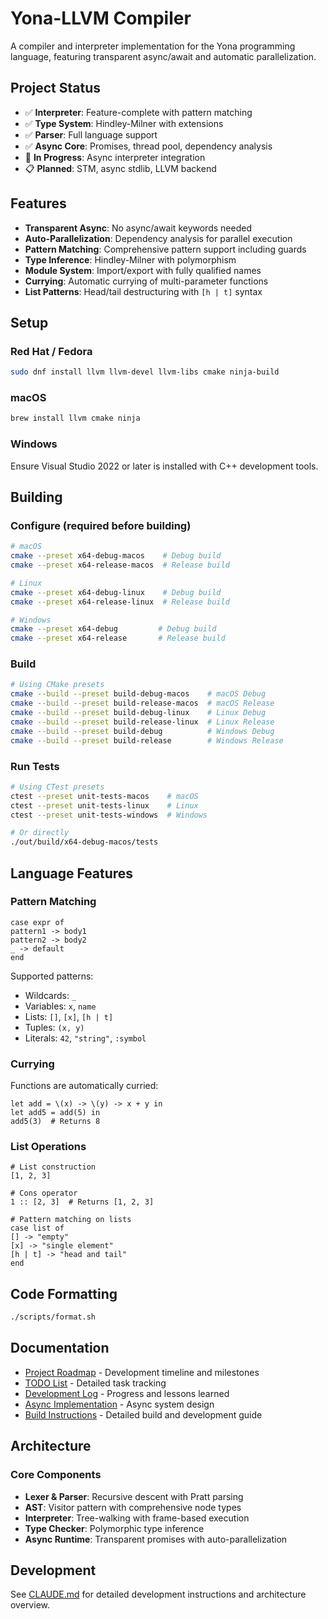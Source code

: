 # Yona-LLVM Compiler

A compiler and interpreter implementation for the Yona programming language, featuring transparent async/await and automatic parallelization.

## Project Status

- ✅ **Interpreter**: Feature-complete with pattern matching
- ✅ **Type System**: Hindley-Milner with extensions
- ✅ **Parser**: Full language support
- ✅ **Async Core**: Promises, thread pool, dependency analysis
- 🚧 **In Progress**: Async interpreter integration
- 📋 **Planned**: STM, async stdlib, LLVM backend

## Features

- **Transparent Async**: No async/await keywords needed
- **Auto-Parallelization**: Dependency analysis for parallel execution
- **Pattern Matching**: Comprehensive pattern support including guards
- **Type Inference**: Hindley-Milner with polymorphism
- **Module System**: Import/export with fully qualified names
- **Currying**: Automatic currying of multi-parameter functions
- **List Patterns**: Head/tail destructuring with `[h | t]` syntax

## Setup

### Red Hat / Fedora

```bash
sudo dnf install llvm llvm-devel llvm-libs cmake ninja-build
```

### macOS

```bash
brew install llvm cmake ninja
```

### Windows

Ensure Visual Studio 2022 or later is installed with C++ development tools.

## Building

### Configure (required before building)

```bash
# macOS
cmake --preset x64-debug-macos    # Debug build
cmake --preset x64-release-macos  # Release build

# Linux
cmake --preset x64-debug-linux    # Debug build
cmake --preset x64-release-linux  # Release build

# Windows
cmake --preset x64-debug         # Debug build
cmake --preset x64-release       # Release build
```

### Build

```bash
# Using CMake presets
cmake --build --preset build-debug-macos    # macOS Debug
cmake --build --preset build-release-macos  # macOS Release
cmake --build --preset build-debug-linux    # Linux Debug
cmake --build --preset build-release-linux  # Linux Release
cmake --build --preset build-debug          # Windows Debug
cmake --build --preset build-release        # Windows Release
```

### Run Tests

```bash
# Using CTest presets
ctest --preset unit-tests-macos    # macOS
ctest --preset unit-tests-linux    # Linux
ctest --preset unit-tests-windows  # Windows

# Or directly
./out/build/x64-debug-macos/tests
```

## Language Features

### Pattern Matching

```yona
case expr of
pattern1 -> body1
pattern2 -> body2
_ -> default
end
```

Supported patterns:
- Wildcards: `_`
- Variables: `x`, `name`
- Lists: `[]`, `[x]`, `[h | t]`
- Tuples: `(x, y)`
- Literals: `42`, `"string"`, `:symbol`

### Currying

Functions are automatically curried:

```yona
let add = \(x) -> \(y) -> x + y in
let add5 = add(5) in
add5(3)  # Returns 8
```

### List Operations

```yona
# List construction
[1, 2, 3]

# Cons operator
1 :: [2, 3]  # Returns [1, 2, 3]

# Pattern matching on lists
case list of
[] -> "empty"
[x] -> "single element"
[h | t] -> "head and tail"
end
```

## Code Formatting

```bash
./scripts/format.sh
```

## Documentation

- [Project Roadmap](docs/project-roadmap.md) - Development timeline and milestones
- [TODO List](docs/todo-list.md) - Detailed task tracking
- [Development Log](docs/development-log.md) - Progress and lessons learned
- [Async Implementation](docs/async-implementation-plan.md) - Async system design
- [Build Instructions](CLAUDE.md) - Detailed build and development guide

## Architecture

### Core Components
- **Lexer & Parser**: Recursive descent with Pratt parsing
- **AST**: Visitor pattern with comprehensive node types
- **Interpreter**: Tree-walking with frame-based execution
- **Type Checker**: Polymorphic type inference
- **Async Runtime**: Transparent promises with auto-parallelization

## Development

See [CLAUDE.md](CLAUDE.md) for detailed development instructions and architecture overview.
